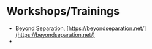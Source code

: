 # Workshops/Trainings

* Beyond Separation, [https://beyondseparation.net/](https://beyondseparation.net/)
* 

